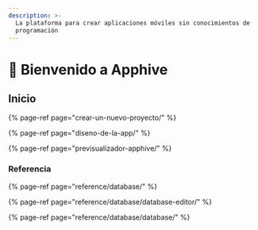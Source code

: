 ```yaml
---
description: >-
  La plataforma para crear aplicaciones móviles sin conocimientos de
  programación
---
```


# 👋 Bienvenido a Apphive

## Inicio

{% page-ref page="crear-un-nuevo-proyecto/" %}

{% page-ref page="diseno-de-la-app/" %}

{% page-ref page="previsualizador-apphive/" %}

### Referencia

{% page-ref page="reference/database/" %}

{% page-ref page="reference/database/database-editor/" %}

{% page-ref page="reference/database/database/" %}







